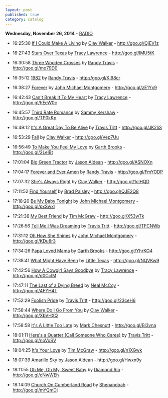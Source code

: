 ```yaml
---
layout: post
published: true
category: catalog
---
```


**Wednesday, November 26, 2014** - [RADIO](/2014/11/26/George-Strait-radio)

*   16:25:30  [If I Could Make A Living](http://goo.gl/tPwJma) by [Clay Walker](http://www.last.fm/music/Clay+Walker) - http://goo.gl/QjEV1z

*   16:27:43  [Stars Over Texas](http://goo.gl/CwVNfP) by [Tracy Lawrence](http://www.last.fm/music/Tracy+Lawrence) - http://goo.gl/lMU5tK

*   16:30:58  [Three Wooden Crosses](http://goo.gl/s7dlJn) by [Randy Travis](http://www.last.fm/music/Randy+Travis) - http://goo.gl/mo79D0

*   16:35:12  [1982](http://goo.gl/joJBqs) by [Randy Travis](http://www.last.fm/music/Randy+Travis) - http://goo.gl/Ki98cr

*   16:38:27  [Forever](http://goo.gl/LzzF0i) by [John Michael Montgomery](http://www.last.fm/music/John+Michael+Montgomery) - http://goo.gl/zE1Yx9

*   16:42:43  [Can't Break It To My Heart](http://goo.gl/gEwczo) by [Tracy Lawrence](http://www.last.fm/music/Tracy+Lawrence) - http://goo.gl/hEeW0c

*   16:45:57  [Third Rate Romance](http://goo.gl/4Rrp5z) by [Sammy Kershaw](http://www.last.fm/music/Sammy+Kershaw) - http://goo.gl/TP0kKp

*   16:49:12  [It's A Great Day To Be Alive](http://goo.gl/lqC7E5) by [Travis Tritt](http://www.last.fm/music/Travis+Tritt) - http://goo.gl/JK2IiS

*   16:53:29  [Fall](http://goo.gl/62Yf3x) by [Clay Walker](http://www.last.fm/music/Clay+Walker) - http://goo.gl/Vep7Uu

*   16:56:49  [To Make You Feel My Love](http://goo.gl/0NuXJy) by [Garth Brooks](http://www.last.fm/music/Garth+Brooks) - http://goo.gl/2LelBt

*   17:01:04  [Big Green Tractor](http://goo.gl/gXDsqp) by [Jason Aldean](http://www.last.fm/music/Jason+Aldean) - http://goo.gl/ASNOXn

*   17:04:17  [Forever and Ever Amen](http://goo.gl/8npZPm) by [Randy Travis](http://www.last.fm/music/Randy+Travis) - http://goo.gl/FmYODP

*   17:07:32  [She's Always Right](http://goo.gl/ycNwYA) by [Clay Walker](http://www.last.fm/music/Clay+Walker) - http://goo.gl/1cIHQD

*   17:11:52  [Find Yourself](http://goo.gl/Awfhyx) by [Brad Paisley](http://www.last.fm/music/Brad+Paisley) - http://goo.gl/QJE2Q8

*   17:18:20  [Be My Baby Tonight](http://goo.gl/6Aqf42) by [John Michael Montgomery](http://www.last.fm/music/John+Michael+Montgomery) - http://goo.gl/pxSwxl

*   17:21:36  [My Best Friend](http://goo.gl/StswB0) by [Tim McGraw](http://www.last.fm/music/Tim+McGraw) - http://goo.gl/X53wTk

*   17:26:56  [Tell Me I Was Dreaming](http://goo.gl/zRZNW4) by [Travis Tritt](http://www.last.fm/music/Travis+Tritt) - http://goo.gl/TFCNWb

*   17:31:12  [Oh How She Shines](http://goo.gl/O9PfSR) by [John Michael Montgomery](http://www.last.fm/music/John+Michael+Montgomery) - http://goo.gl/KDu8r3

*   17:34:26  [Papa Loved Mama](http://goo.gl/ZpSyh5) by [Garth Brooks](http://www.last.fm/music/Garth+Brooks) - http://goo.gl/YhrKO4

*   17:38:41  [What Might Have Been](http://goo.gl/3wFefv) by [Little Texas](http://www.last.fm/music/Little+Texas) - http://goo.gl/NQVKw9

*   17:42:56  [How A Cowgirl Says Goodbye](http://goo.gl/z3YKmW) by [Tracy Lawrence](http://www.last.fm/music/Tracy+Lawrence) - http://goo.gl/d0CcIM

*   17:47:11  [The Last of a Dying Breed](http://goo.gl/CL0U5G) by [Neal McCoy](http://www.last.fm/music/Neal+McCoy) - http://goo.gl/4FYH4T

*   17:52:29  [Foolish Pride](http://goo.gl/srte0O) by [Travis Tritt](http://www.last.fm/music/Travis+Tritt) - http://goo.gl/23ceH6

*   17:56:44  [Where Do I Go From You](http://goo.gl/ZYatxX) by [Clay Walker](http://www.last.fm/music/Clay+Walker) - http://goo.gl/XbVHXQ

*   17:58:58  [It's A Little Too Late](http://goo.gl/k7BLS5) by [Mark Chesnutt](http://www.last.fm/music/Mark+Chesnutt) - http://goo.gl/Bi3vna

*   18:01:11  [Here's a Quarter (Call Someone Who Cares)](http://goo.gl/YVZ8e4) by [Travis Tritt](http://www.last.fm/music/Travis+Tritt) - http://goo.gl/noVoSV

*   18:04:25  [It's Your Love](http://goo.gl/GrZ76x) by [Tim McGraw](http://www.last.fm/music/Tim+McGraw) - http://goo.gl/n1XGwk

*   18:07:39  [Amarillo Sky](http://goo.gl/mfxKt6) by [Jason Aldean](http://www.last.fm/music/Jason+Aldean) - http://goo.gl/Hwxn9y

*   18:11:55  [Oh Me, Oh My, Sweet Baby](http://goo.gl/dsSZhn) by [Diamond Rio](http://www.last.fm/music/Diamond+Rio) - http://goo.gl/cNwWEh

*   18:14:09  [Church On Cumberland Road](http://goo.gl/TzVqsS) by [Shenandoah](http://www.last.fm/music/Shenandoah) - http://goo.gl/mYQmDj

